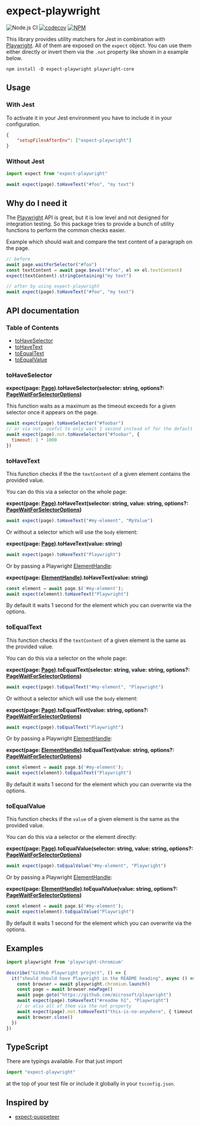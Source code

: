 # expect-playwright

![Node.js CI](https://github.com/mxschmitt/expect-playwright/workflows/Node.js%20CI/badge.svg)
[![codecov](https://codecov.io/gh/mxschmitt/expect-playwright/branch/master/graph/badge.svg?token=Eay491HC49)](https://codecov.io/gh/mxschmitt/expect-playwright)
[![NPM](https://img.shields.io/npm/v/expect-playwright)](https://www.npmjs.com/package/expect-playwright)

This library provides utility matchers for Jest in combination with [Playwright]. All of them are exposed on the `expect` object. You can use them either directly or invert them via the `.not` property like shown in a example below.

```txt
npm install -D expect-playwright playwright-core
```

## Usage

### With Jest

To activate it in your Jest environment you have to include it in your configuration.

```json
{
    "setupFilesAfterEnv": ["expect-playwright"]
}
```

### Without Jest

```javascript
import expect from "expect-playwright"

await expect(page).toHaveText("#foo", "my text")
```

## Why do I need it

The [Playwright] API is great, but it is low level and not designed for integration testing. So this package tries to provide a bunch of utility functions to perform the common checks easier.

Example which should wait and compare the text content of a paragraph on the page.

```javascript
// before
await page.waitForSelector("#foo")
const textContent = await page.$eval("#foo", el => el.textContent)
expect(textContent).stringContaining("my text")

// after by using expect-playwright
await expect(page).toHaveText("#foo", "my text")
```

## API documentation

### Table of Contents

- [toHaveSelector](#toHaveSelector)
- [toHaveText](#toHaveText)
- [toEqualText](#toEqualText)
- [toEqualValue](#toEqualValue)

### toHaveSelector

**expect(page: [Page]).toHaveSelector(selector: string, options?: [PageWaitForSelectorOptions](https://github.com/microsoft/playwright/blob/master/docs/api.md#pagewaitforselectorselector-options))**

This function waits as a maximum as the timeout exceeds for a given selector once it appears on the page.

```js
await expect(page).toHaveSelector("#foobar")
// or via not, useful to only wait 1 second instead of for the default timeout by Playwright which is 30 seconds.
await expect(page).not.toHaveSelector("#foobar", {
  timeout: 1 * 1000
})
```

### toHaveText

This function checks if the the `textContent` of a given element contains the provided value.

You can do this via a selector on the whole page:

**expect(page: [Page]).toHaveText(selector: string, value: string, options?: [PageWaitForSelectorOptions](https://github.com/microsoft/playwright/blob/master/docs/api.md#pagewaitforselectorselector-options))**

```javascript
await expect(page).toHaveText("#my-element", "MyValue")
```

Or without a selector which will use the `body` element:

**expect(page: [Page]).toHaveText(value: string)**

```javascript
await expect(page).toHaveText("Playwright")
```

Or by passing a Playwright [ElementHandle]:

**expect(page: [ElementHandle]).toHaveText(value: string)**

```javascript
const element = await page.$('#my-element');
await expect(element).toHaveText("Playwright")
```

By default it waits 1 second for the element which you can overwrite via the options.

### toEqualText

This function checks if the `textContent` of a given element is the same as the provided value.

You can do this via a selector on the whole page:

**expect(page: [Page]).toEqualText(selector: string, value: string, options?: [PageWaitForSelectorOptions](https://github.com/microsoft/playwright/blob/master/docs/api.md#pagewaitforselectorselector-options))**

```javascript
await expect(page).toEqualText("#my-element", "Playwright")
```

Or without a selector which will use the `body` element:

**expect(page: [Page]).toEqualText(value: string, options?: [PageWaitForSelectorOptions](https://github.com/microsoft/playwright/blob/master/docs/api.md#pagewaitforselectorselector-options))**

```javascript
await expect(page).toEqualText("Playwright")
```

Or by passing a Playwright [ElementHandle]:

**expect(page: [ElementHandle]).toEqualText(value: string, options?: [PageWaitForSelectorOptions](https://github.com/microsoft/playwright/blob/master/docs/api.md#pagewaitforselectorselector-options))**

```javascript
const element = await page.$('#my-element');
await expect(element).toEqualText("Playwright")
```

By default it waits 1 second for the element which you can overwrite via the options.

### toEqualValue

This function checks if the `value` of a given element is the same as the provided value.

You can do this via a selector or the element directly:

**expect(page: [Page]).toEqualValue(selector: string, value: string, options?: [PageWaitForSelectorOptions](https://github.com/microsoft/playwright/blob/master/docs/api.md#pagewaitforselectorselector-options))**

```javascript
await expect(page).toEqualValue("#my-element", "Playwright")
```

Or by passing a Playwright [ElementHandle]:

**expect(page: [ElementHandle]).toEqualValue(value: string, options?: [PageWaitForSelectorOptions](https://github.com/microsoft/playwright/blob/master/docs/api.md#pagewaitforselectorselector-options))**

```javascript
const element = await page.$('#my-element');
await expect(element).toEqualValue("Playwright")
```

By default it waits 1 second for the element which you can overwrite via the options.

## Examples

```typescript
import playwright from 'playwright-chromium'

describe("GitHub Playwright project", () => {
  it("should should have Playwright in the README heading", async () => {
    const browser = await playwright.chromium.launch()
    const page = await browser.newPage()
    await page.goto("https://github.com/microsoft/playwright")
    await expect(page).toHaveText("#readme h1", "Playwright")
    // or also all of them via the not property
    await expect(page).not.toHaveText("this-is-no-anywhere", { timeout: 1 * 1000 })
    await browser.close()
  })
})
```

## TypeScript

There are typings available. For that just import

```typescript
import "expect-playwright"
```

at the top of your test file or include it globally in your `tsconfig.json`.

## Inspired by

- [expect-puppeteer](https://github.com/smooth-code/jest-puppeteer/tree/master/packages/expect-puppeteer)

[ElementHandle]: https://github.com/microsoft/playwright/blob/master/docs/api.md#class-elementhandle
[Page]: https://github.com/microsoft/playwright/blob/master/docs/api.md#class-page
[Playwright]: https://github.com/microsoft/Playwright
